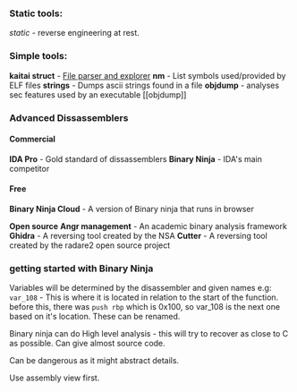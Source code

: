 
### Static tools:

*static* - reverse engineering at rest. 

### Simple tools:

**kaitai struct** - [File parser and explorer](https://ide.kaitai.io)
**nm** - List symbols used/provided by ELF files 
**strings** - Dumps ascii strings found in a file
**objdump** - analyses sec features used by an executable [[objdump]]


### Advanced Dissassemblers

#### Commercial
**IDA Pro** - Gold standard of dissassemblers
**Binary Ninja** - IDA's main competitor

#### Free
**Binary Ninja Cloud** - A version of Binary ninja that runs in browser

**Open source**
**Angr management** - An academic binary analysis framework
**Ghidra** - A reversing tool created by the NSA
**Cutter** - A reversing tool created by the radare2 open source project


### getting started with Binary Ninja

Variables will be determined by the disassembler and given names e.g:
`var_108` - This is where it is located in relation to the start of the function. before this, there was `push rbp` which is 0x100, so var_108 is the next one based on it's location. These can be renamed.

Binary ninja can do High level analysis - this will try to recover as close to C as possible. Can give almost source code.

Can be dangerous as it might abstract details.

Use assembly view first.